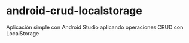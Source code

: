 # android-crud-localstorage
Aplicación simple con Android Studio aplicando operaciones CRUD con LocalStorage
